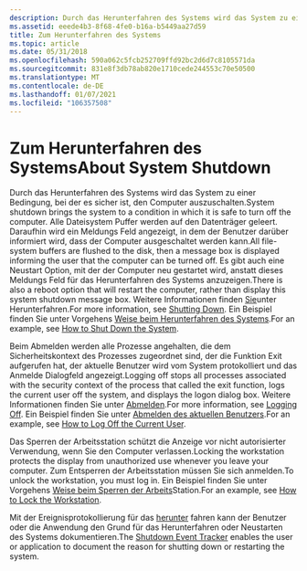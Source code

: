 ```yaml
---
description: Durch das Herunterfahren des Systems wird das System zu einer Bedingung, bei der es sicher ist, den Computer auszuschalten.
ms.assetid: eeede4b3-8f68-4fe0-b16a-b5449aa27d59
title: Zum Herunterfahren des Systems
ms.topic: article
ms.date: 05/31/2018
ms.openlocfilehash: 590a062c5fcb252709ffd92bc2d6d7c8105571da
ms.sourcegitcommit: 831e8f3db78ab820e1710cede244553c70e50500
ms.translationtype: MT
ms.contentlocale: de-DE
ms.lasthandoff: 01/07/2021
ms.locfileid: "106357508"
---
```

# <a name="about-system-shutdown"></a><span data-ttu-id="bf92e-103">Zum Herunterfahren des Systems</span><span class="sxs-lookup"><span data-stu-id="bf92e-103">About System Shutdown</span></span>

<span data-ttu-id="bf92e-104">Durch das Herunterfahren des Systems wird das System zu einer Bedingung, bei der es sicher ist, den Computer auszuschalten.</span><span class="sxs-lookup"><span data-stu-id="bf92e-104">System shutdown brings the system to a condition in which it is safe to turn off the computer.</span></span> <span data-ttu-id="bf92e-105">Alle Dateisystem Puffer werden auf den Datenträger geleert. Daraufhin wird ein Meldungs Feld angezeigt, in dem der Benutzer darüber informiert wird, dass der Computer ausgeschaltet werden kann.</span><span class="sxs-lookup"><span data-stu-id="bf92e-105">All file-system buffers are flushed to the disk, then a message box is displayed informing the user that the computer can be turned off.</span></span> <span data-ttu-id="bf92e-106">Es gibt auch eine Neustart Option, mit der der Computer neu gestartet wird, anstatt dieses Meldungs Feld für das Herunterfahren des Systems anzuzeigen.</span><span class="sxs-lookup"><span data-stu-id="bf92e-106">There is also a reboot option that will restart the computer, rather than display this system shutdown message box.</span></span> <span data-ttu-id="bf92e-107">Weitere Informationen finden [Sie](shutting-down.md)unter Herunterfahren.</span><span class="sxs-lookup"><span data-stu-id="bf92e-107">For more information, see [Shutting Down](shutting-down.md).</span></span> <span data-ttu-id="bf92e-108">Ein Beispiel finden Sie unter Vorgehens [Weise beim Herunterfahren des Systems](how-to-shut-down-the-system.md).</span><span class="sxs-lookup"><span data-stu-id="bf92e-108">For an example, see [How to Shut Down the System](how-to-shut-down-the-system.md).</span></span>

<span data-ttu-id="bf92e-109">Beim Abmelden werden alle Prozesse angehalten, die dem Sicherheitskontext des Prozesses zugeordnet sind, der die Funktion Exit aufgerufen hat, der aktuelle Benutzer wird vom System protokolliert und das Anmelde Dialogfeld angezeigt.</span><span class="sxs-lookup"><span data-stu-id="bf92e-109">Logging off stops all processes associated with the security context of the process that called the exit function, logs the current user off the system, and displays the logon dialog box.</span></span> <span data-ttu-id="bf92e-110">Weitere Informationen finden Sie unter [Abmelden](logging-off.md).</span><span class="sxs-lookup"><span data-stu-id="bf92e-110">For more information, see [Logging Off](logging-off.md).</span></span> <span data-ttu-id="bf92e-111">Ein Beispiel finden Sie unter [Abmelden des aktuellen Benutzers](how-to-log-off-the-current-user.md).</span><span class="sxs-lookup"><span data-stu-id="bf92e-111">For an example, see [How to Log Off the Current User](how-to-log-off-the-current-user.md).</span></span>

<span data-ttu-id="bf92e-112">Das Sperren der Arbeitsstation schützt die Anzeige vor nicht autorisierter Verwendung, wenn Sie den Computer verlassen.</span><span class="sxs-lookup"><span data-stu-id="bf92e-112">Locking the workstation protects the display from unauthorized use whenever you leave your computer.</span></span> <span data-ttu-id="bf92e-113">Zum Entsperren der Arbeitsstation müssen Sie sich anmelden.</span><span class="sxs-lookup"><span data-stu-id="bf92e-113">To unlock the workstation, you must log in.</span></span> <span data-ttu-id="bf92e-114">Ein Beispiel finden Sie unter Vorgehens [Weise beim Sperren der Arbeits](how-to-lock-the-workstation.md)Station.</span><span class="sxs-lookup"><span data-stu-id="bf92e-114">For an example, see [How to Lock the Workstation](how-to-lock-the-workstation.md).</span></span>

<span data-ttu-id="bf92e-115">Mit der Ereignisprotokollierung für das [herunter](shutdown-event-tracker.md) fahren kann der Benutzer oder die Anwendung den Grund für das Herunterfahren oder Neustarten des Systems dokumentieren.</span><span class="sxs-lookup"><span data-stu-id="bf92e-115">The [Shutdown Event Tracker](shutdown-event-tracker.md) enables the user or application to document the reason for shutting down or restarting the system.</span></span>

 

 



